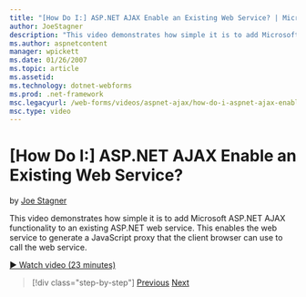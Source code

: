 ```yaml
---
title: "[How Do I:] ASP.NET AJAX Enable an Existing Web Service? | Microsoft Docs"
author: JoeStagner
description: "This video demonstrates how simple it is to add Microsoft ASP.NET AJAX functionality to an existing ASP.NET web service. This enables the web service to gene..."
ms.author: aspnetcontent
manager: wpickett
ms.date: 01/26/2007
ms.topic: article
ms.assetid: 
ms.technology: dotnet-webforms
ms.prod: .net-framework
msc.legacyurl: /web-forms/videos/aspnet-ajax/how-do-i-aspnet-ajax-enable-an-existing-web-service
msc.type: video
---
```

[How Do I:] ASP.NET AJAX Enable an Existing Web Service?
====================
by [Joe Stagner](https://github.com/JoeStagner)

This video demonstrates how simple it is to add Microsoft ASP.NET AJAX functionality to an existing ASP.NET web service. This enables the web service to generate a JavaScript proxy that the client browser can use to call the web service.

[&#9654; Watch video (23 minutes)](https://channel9.msdn.com/Blogs/ASP-NET-Site-Videos/how-do-i-aspnet-ajax-enable-an-existing-web-service)

>[!div class="step-by-step"]
[Previous](how-do-i-add-aspnet-ajax-features-to-an-existing-web-application.md)
[Next](how-do-i-use-the-aspnet-ajax-client-library-controls.md)